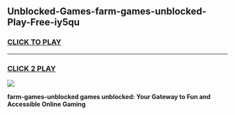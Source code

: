 
## Unblocked-Games-farm-games-unblocked-Play-Free-iy5qu
<h3>
<a href="https://premium76.site?title=farm-games-unblocked&ref=23A">CLICK TO PLAY</a></h3>
<hr>

<h3>
<a href="https://premium76.site?title=farm-games-unblocked&ref=23A">CLICK 2 PLAY</a>
  
</h3>

<a href="https://premium76.site?title=farm-games-unblocked&ref=23A"><img src="https://clearcache.store/games.png"></a>


**farm-games-unblocked games unblocked: Your Gateway to Fun and Accessible Online Gaming**
